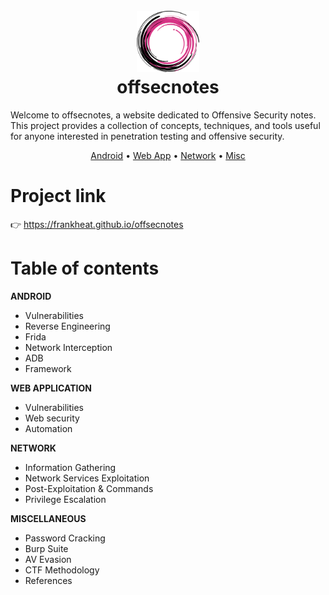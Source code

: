 <h1 align="center">
  <br>
  <a href="https://github.com/frankheat/offsecnotes"><img src="static/favicon.svg" alt="Markdownify" width="100"></a>
  <br>
  offsecnotes
  <br>
</h1>

Welcome to offsecnotes, a website dedicated to Offensive Security notes. This project provides a collection of concepts, techniques, and tools useful for anyone interested in penetration testing and offensive security.

<p align="center">
  <a href="#key-features">Android</a> •
  <a href="#how-to-use">Web App</a> •
  <a href="#download">Network</a> •
  <a href="#credits">Misc</a>
</p>

# Project link

👉 https://frankheat.github.io/offsecnotes

# Table of contents

**ANDROID**

* Vulnerabilities
* Reverse Engineering
* Frida
* Network Interception
* ADB
* Framework

**WEB APPLICATION**

* Vulnerabilities
* Web security
* Automation

**NETWORK**

* Information Gathering
* Network Services Exploitation
* Post-Exploitation & Commands
* Privilege Escalation

**MISCELLANEOUS**

* Password Cracking
* Burp Suite
* AV Evasion
* CTF Methodology
* References